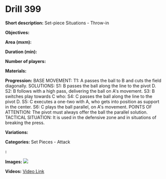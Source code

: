 # Drill 399

**Short description:**
Set-piece Situations - Throw-in

**Objectives:**


**Area (mxm):**


**Duration (min):**


**Number of players:**


**Materials:**


**Progression:**
BASE MOVEMENT: T1: A passes the ball to B and cuts the field diagonally. SOLUTIONS: S1: B passes the ball along the line to the pivot D. S2: B follows with a high pass, delivering the ball on A's movement. S3: B switches play towards C who: S4: C passes the ball along the line to the pivot D. S5: C executes a one-two with A, who gets into position as support in the center. S6: C plays the ball parallel, on A's movement. POINTS OF ATTENTION: The pivot must always offer the ball the parallel solution. TACTICAL SITUATION: It is used in the defensive zone and in situations of breaking the press.

**Variations:**


**Categories:**
Set Pieces - Attack

**:**


**Images:**
![](https://www.coachingfutsal.com/\images\34845f3b01493c7ca6d01e7460b75411232a4b59466653d2bf2b9d059d8a7a3098b91d1dfd6efefe463f7cf16a04797f8a09a52d83f1aad327a442b4df20a3f64df5b98d8b7fe.jpg)

**Videos:**
[Video Link](https://www.youtube.com/embed/E2xatpYEOUE)

